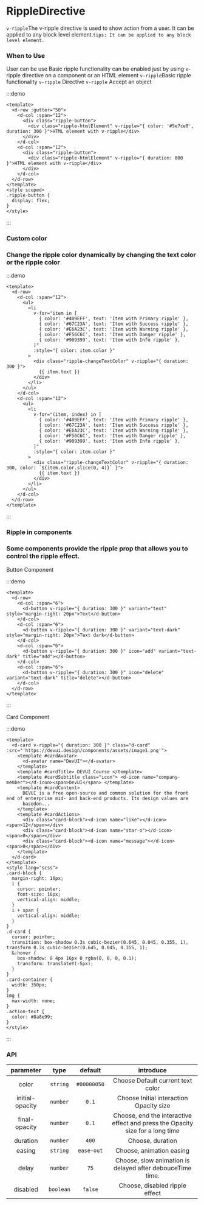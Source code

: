 # RippleDirective

<span color="#409EFF">`v-ripple`</span>The v-ripple directive is used to show action from a user. It can be applied to any block level element.<span color="#409EFF">`tips: It can be applied to any block level element.`</span>

### When to Use

User can be use Basic ripple functionality can be enabled just by using v-ripple directive on a component or an HTML element <span color="#409EFF">`v-ripple`</span>Basic ripple functionality <span color="#409EFF">`v-ripple`</span> Directive `v-ripple` Accept an object

:::demo

```vue
<template>
  <d-row :gutter="50">
    <d-col :span="12">
      <div class="ripple-button">
        <div class="ripple-htmlElement" v-ripple="{ color: '#5e7ce0', duration: 300 }">HTML element with v-ripple</div>
      </div>
    </d-col>
    <d-col :span="12">
      <div class="ripple-button">
        <div class="ripple-htmlElement" v-ripple="{ duration: 800 }">HTML element with v-ripple</div>
      </div>
    </d-col>
  </d-row>
</template>
<style scoped>
.ripple-button {
  display: flex;
}
</style>
```

:::

### Custom color

### Change the ripple color dynamically by changing the text color or the ripple color

:::demo

```vue
<template>
  <d-row>
    <d-col :span="12">
      <ul>
        <li
          v-for="item in [
            { color: '#409EFF', text: 'Item with Primary ripple' },
            { color: '#67C23A', text: 'Item with Success ripple' },
            { color: '#E6A23C', text: 'Item with Warning ripple' },
            { color: '#F56C6C', text: 'Item with Danger ripple' },
            { color: '#909399', text: 'Item with Info ripple' },
          ]"
          :style="{ color: item.color }"
        >
          <div class="ripple-changeTextColor" v-ripple="{ duration: 300 }">
            {{ item.text }}
          </div>
        </li>
      </ul>
    </d-col>
    <d-col :span="12">
      <ul>
        <li
          v-for="(item, index) in [
            { color: '#409EFF', text: 'Item with Primary ripple' },
            { color: '#67C23A', text: 'Item with Success ripple' },
            { color: '#E6A23C', text: 'Item with Warning ripple' },
            { color: '#F56C6C', text: 'Item with Danger ripple' },
            { color: '#909399', text: 'Item with Info ripple' },
          ]"
          :style="{ color: item.color }"
        >
          <div class="ripple-changeTextColor" v-ripple="{ duration: 300, color: `${item.color.slice(0, 4)}` }">
            {{ item.text }}
          </div>
        </li>
      </ul>
    </d-col>
  </d-row>
</template>
```

:::

### Ripple in components

### Some components provide the ripple prop that allows you to control the ripple effect.

Button Component

:::demo

```vue
<template>
  <d-row>
    <d-col :span="6">
      <d-button v-ripple="{ duration: 300 }" variant="text" style="margin-right: 20px">Text</d-button>
    </d-col>
    <d-col :span="6">
      <d-button v-ripple="{ duration: 300 }" variant="text-dark" style="margin-right: 20px">Text dark</d-button>
    </d-col>
    <d-col :span="6">
      <d-button v-ripple="{ duration: 300 }" icon="add" variant="text-dark" title="add"></d-button>
    </d-col>
    <d-col :span="6">
      <d-button v-ripple="{ duration: 300 }" icon="delete" variant="text-dark" title="delete"></d-button>
    </d-col>
  </d-row>
</template>
```

:::

Card Component

:::demo

```vue
<template>
  <d-card v-ripple="{ duration: 300 }" class="d-card" :src="'https://devui.design/components/assets/image1.png'">
    <template #cardAvatar>
      <d-avatar name="DevUI"></d-avatar>
    </template>
    <template #cardTitle> DEVUI Course </template>
    <template #cardSubtitle class="icon"> <d-icon name="company-member"></d-icon><span>DevUI</span> </template>
    <template #cardContent>
      DEVUI is a free open-source and common solution for the front end of enterprise mid- and back-end products. Its design values are
      basedon...
    </template>
    <template #cardActions>
      <div class="card-block"><d-icon name="like"></d-icon><span>12</span></div>
      <div class="card-block"><d-icon name="star-o"></d-icon><span>8</span></div>
      <div class="card-block"><d-icon name="message"></d-icon><span>8</span></div>
    </template>
  </d-card>
</template>
<style lang="scss">
.card-block {
  margin-right: 16px;
  i {
    cursor: pointer;
    font-size: 16px;
    vertical-align: middle;
  }
  i + span {
    vertical-align: middle;
  }
}
.d-card {
  cursor: pointer;
  transition: box-shadow 0.3s cubic-bezier(0.645, 0.045, 0.355, 1), transform 0.3s cubic-bezier(0.645, 0.045, 0.355, 1);
  &:hover {
    box-shadow: 0 4px 16px 0 rgba(0, 0, 0, 0.1);
    transform: translateY(-5px);
  }
}
.card-container {
  width: 350px;
}
img {
  max-width: none;
}
.action-text {
  color: #8a8e99;
}
</style>
```

:::

<style>
.ripple-htmlElement {
    width: 600px;
    height: 150px; 
    text-align: center; 
    line-height: 150px;
    border: 1px solid #eee50;
    box-shadow: 0 3px 1px -2px rgba(0,0,0,.2),0 2px 2px 0 rgba(0,0,0,.14),0 1px 5px 0 rgba(0,0,0,.12)!important;
    user-select: none;
}
.ripple-changeTextColor {
    display: block;
    padding: 20px;
    user-select: none;
}
</style>

### API

|    parameter    |   type    |   default   |                                   introduce                                   |
| :-------------: | :-------: | :---------: | :---------------------------------------------------------------------------: |
|      color      | `string`  | `#00000050` |                       Choose Default current text color                       |
| initial-opacity | `number`  |    `0.1`    |                    Choose Initial interaction Opacity size                    |
|  final-opacity  | `number`  |    `0.1`    | Choose, end the interactive effect and press the Opacity size for a long time |
|    duration     | `number`  |    `400`    |                               Choose, duration                                |
|     easing      | `string`  | `ease-out`  |                           Choose, animation easing                            |
|      delay      | `number`  |    `75`     |           Choose, slow animation is delayed after debouceTime time.           |
|    disabled     | `boolean` |   `false`   |                        Choose, disabled ripple effect                         |
